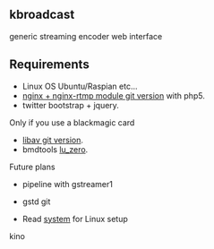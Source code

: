 ## kbroadcast ##
generic streaming encoder web interface

Requirements
------------
- Linux OS Ubuntu/Raspian etc...
- [nginx + nginx-rtmp module git version](http://nginx.org) with php5.
- twitter bootstrap + jquery.

Only if you use a blackmagic card
- [libav git version](http://libav.org).
- bmdtools [lu_zero](http://github.org).

Future plans
- pipeline with gstreamer1
- gstd git

- Read [system](system) for Linux setup

kino
